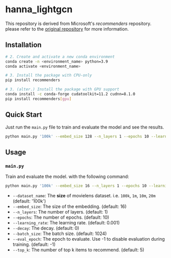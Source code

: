 # hanna_lightgcn

This repository is derived from Microsoft's *recommenders* repository. please refer to the [original repository](https://github.com/recommenders-team/recommenders) for more information.

## Installation
```bash
# 2. Create and activate a new conda environment
conda create -n <environment_name> python=3.9
conda activate <environment_name>

# 3. Install the package with CPU-only
pip install recommenders

# 3. (alter.) Install the package with GPU support
conda install -c conda-forge cudatoolkit=11.2 cudnn=8.1.0
pip install recommenders[gpu]
```

## Quick Start
Just run the `main.py` file to train and evaluate the model and see the results.

```bash
python main.py '100k' --embed_size 128 --n_layers 1 --epochs 10 --learning_rate 0.005 --decay 0 --batch_size 1024 --eval_epoch -1 --top_k 5
```

## Usage
### `main.py`
Train and evaluate the model. with the following command:
```bash
python main.py '100k' --embed_size 16 --n_layers 1 --epochs 10 --learning_rate 0.001 --top_k 5
```

* `--dataset_name`: The **size** of movielens dataset. i.e. `100k`, `1m`, `10m`, `20m` (default: '100k')
* `--embed_size`: The size of the embedding. (default: 16)
* `--n_layers`: The number of layers. (default: 1)
* `--epochs`: The number of epochs. (default: 10)
* `--learning_rate`: The learning rate. (default: 0.001)
* `--decay`: The decay. (default: 0)
* `--batch_size`: The batch size. (default: 1024)
* `--eval_epoch`: The epoch to evaluate. Use -1 to disable evaluation during training. (default: -1)
* `--top_k`: The number of top k items to recommend. (default: 5)

